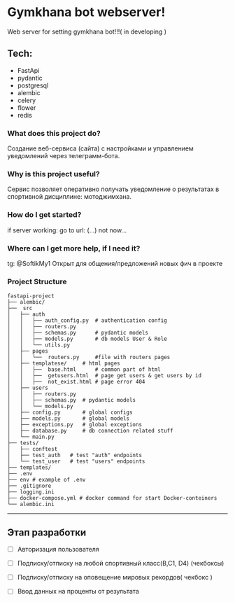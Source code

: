 # Gymkhana bot webserver!
Web server for setting gymkhana bot!!!( in developing )
## Tech:
- FastApi
- pydantic
- postgresql
- alembic
- celery
- flower
- redis

### What does this project do?
  Создание веб-сервиса (сайта) с настройками и управлением уведомлений через телеграмм-бота.
  
### Why is this project useful?
  Сервис позволяет оперативно получать уведомление о результатах в спортивной дисциплине: мотоджимхана.
  
### How do I get started?
  if server working: go to url: (...) not now...
  
### Where can I get more help, if I need it?
  tg: @SoftikMy1
  Открыт для общения/предложений новых фич в проекте

### Project Structure
```
fastapi-project  
├── alembic/  
├──  src  
│   ├── auth  
│   │   ├── auth_config.py  # authentication config
│   │   ├── routers.py  
│   │   ├── schemas.py      # pydantic models  
│   │   ├── models.py       # db models User & Role  
│   │   └── utils.py  
│   ├── pages  
│   │   └──  routers.py     #file with routers pages
│   ├── templatese/     # html pages
│   │   ├──  base.html      # common part of html
│   │   ├──  getusers.html  # page get users & get users by id
│   │   ├──  not_exist.html # page error 404
│   ├── users  
│   │   ├── routers.py  
│   │   ├── schemas.py  # pydantic models  
│   │   └── models.py  
│   ├── config.py       # global configs  
│   ├── models.py       # global models  
│   ├── exceptions.py   # global exceptions  
│   ├── database.py     # db connection related stuff  
│   └── main.py  
├── tests/  
│   ├── conftest
│   ├── test_auth   # test "auth" endpoints
│   └── test_user   # test "users" endpoints
├── templates/  
├── .env  
├── env # example of .env   
├── .gitignore  
├── logging.ini  
├── docker-compose.yml # docker command for start Docker-conteiners  
└── alembic.ini
```
***
## Этап разработки
- [ ] Авторизация пользователя
- [ ] Подписку/отписку на любой спортивный класс(B,C1, D4) (чекбоксы)
- [ ] Подписку/отписку на оповещение мировых рекордов( чекбокс )
- [ ] Ввод данных на проценты от результата


